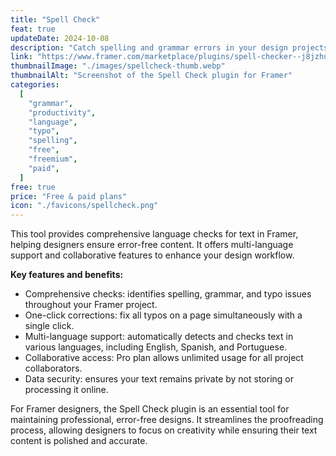 ```yaml
---
title: "Spell Check"
feat: true
updateDate: 2024-10-08
description: "Catch spelling and grammar errors in your design projects."
link: "https://www.framer.com/marketplace/plugins/spell-checker--j8jzhu502kka9l3pa8712otjw/?via=julesvcode"
thumbnailImage: "./images/spellcheck-thumb.webp"
thumbnailAlt: "Screenshot of the Spell Check plugin for Framer"
categories:
  [
    "grammar",
    "productivity",
    "language",
    "typo",
    "spelling",
    "free",
    "freemium",
    "paid",
  ]
free: true
price: "Free & paid plans"
icon: "./favicons/spellcheck.png"
---
```


This tool provides comprehensive language checks for text in Framer, helping designers ensure error-free content. It offers multi-language support and collaborative features to enhance your design workflow.

<b>Key features and benefits:</b>

- Comprehensive checks: identifies spelling, grammar, and typo issues throughout your Framer project.
- One-click corrections: fix all typos on a page simultaneously with a single click.
- Multi-language support: automatically detects and checks text in various languages, including English, Spanish, and Portuguese.
- Collaborative access: Pro plan allows unlimited usage for all project collaborators.
- Data security: ensures your text remains private by not storing or processing it online.

For Framer designers, the Spell Check plugin is an essential tool for maintaining professional, error-free designs. It streamlines the proofreading process, allowing designers to focus on creativity while ensuring their text content is polished and accurate.
